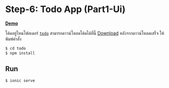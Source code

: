 # Step-6: Todo App (Part1-Ui)

[**Demo**](https://stackblitz.com/edit/github-yb4iqh?file=src/app/app.component.ts)

โค้ดอยู่ไหนโฟลเดอร์ [`todo`](https://github.com/AnechaS/ionic5-workshop/tree/step6/todo) สามารถดาวน์โหลดโค้ดได้ที่นี้ [Download](https://github.com/AnechaS/ionic5-workshop/archive/refs/heads/step6.zip) หลังจากดาวน์โหลดเสร็จ ให้พิมพ์คำสั่ง

```bash
$ cd todo
$ npm install
```

## Run

```bash
$ ionic serve
```
